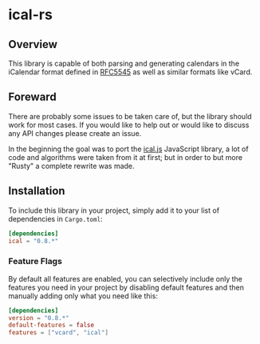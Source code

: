 # ical-rs

## Overview

This library is capable of both parsing and generating calendars in the iCalendar format defined in [RFC5545](http://tools.ietf.org/html/rfc5545) as well as similar formats like vCard.

## Foreward

There are probably some issues to be taken care of, but the library should work for most cases. 
If you would like to help out or would like to discuss any API changes please create an issue.

In the beginning the goal was to port the [ical.js](https://github.com/mozilla-comm/ical.js) JavaScript library, a lot of code and algorithms were taken from it at first; but in order to but more "Rusty" a complete rewrite was made.

## Installation

To include this library in your project, simply add it to your list of dependencies in `Cargo.toml`:
```toml
[dependencies]
ical = "0.8.*"
```

### Feature Flags

By default all features are enabled, you can selectively include only the features you need in your project by disabling default features and then manually adding only what you need like this:
```toml
[dependencies]
version = "0.8.*"
default-features = false
features = ["vcard", "ical"]